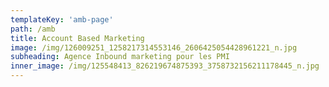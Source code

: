 ```yaml
---
templateKey: 'amb-page'
path: /amb
title: Account Based Marketing
image: /img/126009251_1258217314553146_2606425054428961221_n.jpg
subheading: Agence Inbound marketing pour les PMI
inner_image: /img/125548413_826219674875393_3758732156211178445_n.jpg
---
```

